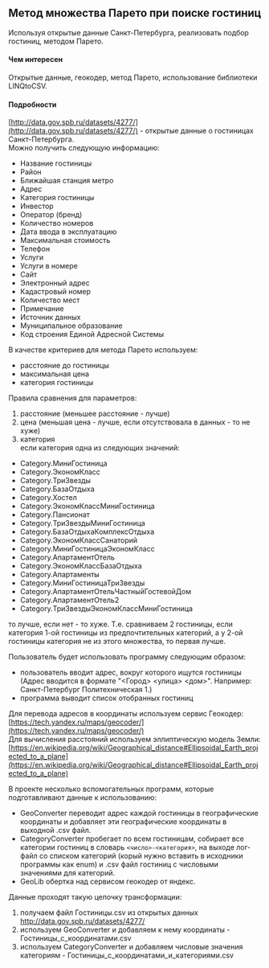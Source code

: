 ##	 Метод множества Парето при поиске гостиниц

Используя открытые данные Санкт-Петербурга, реализовать подбор гостиниц, методом Парето.

#### Чем интересен

Открытые данные, геокодер, метод Парето, использование библиотеки LINQtoCSV.

#### Подробности

[http://data.gov.spb.ru/datasets/4277/](http://data.gov.spb.ru/datasets/4277/) -  открытые данные о гостиницах Санкт-Петербурга.  
Можно получить следующую информацию:
- Название гостиницы
- Район
- Ближайшая станция метро
- Адрес
- Категория гостиницы
- Инвестор
- Оператор (бренд)
- Количество номеров
- Дата ввода в эксплуатацию
- Максимальная стоимость
- Телефон
- Услуги
- Услуги в номере
- Сайт
- Электронный адрес
- Кадастровый номер
- Количество мест
- Примечание
- Источник данных
- Муниципальное образование
- Код строения Единой Адресной Системы

В качестве критериев для метода Парето используем:
- расстояние до гостиницы
- максимальная цена
- категория гостиницы

Правила сравнения для параметров: 
 1. расстояние (меньшее расстояние - лучше)
 2. цена (меньшая цена - лучше, если отсутствовала в данных - то не хуже)
 3. категория  
если категория одна из следующих значений:
- Category.МиниГостиница
- Category.ЭкономКласс
- Category.ТриЗвезды
- Category.БазаОтдыха
- Category.Хостел
- Category.ЭкономКлассМиниГостиница
- Category.Пансионат
- Category.ТриЗвездыМиниГостиница
- Category.БазаОтдыхаКомплексОтдыха
- Category.ЭкономКлассСанаторий
- Category.МиниГостиницаЭкономКласс
- Category.АпартаментОтель
- Category.ЭкономКлассБазаОтдыха
- Category.Апартаменты
- Category.МиниГостиницаТриЗвезды
- Category.АпартаментОтельЧастныйГостевойДом
- Category.АпартаментОтель2
- Category.ТриЗвездыЭкономКлассМиниГостиница
  
то лучше, если нет - то хуже. Т.е. сравниваем 2 гостиницы, если категория 1-ой гостиницы из предпочтительных категорий, а у 2-ой гостиницы категория не из этого множества, то первая лучше.
	
Пользователь будет использовать программу следующим образом:
- пользователь вводит адрес, вокруг которого ищутся гостиницы  
(Адрес вводится в формате "<Город> <улица> <дом>". Например: Санкт-Петербург Политехническая 1.)
- программа выводит список отобранных гостиниц
 
Для перевода адресов в координаты используем сервис Геокодер:   
[https://tech.yandex.ru/maps/geocoder/](https://tech.yandex.ru/maps/geocoder/)  
Для вычисления расстояний используем эллиптическую модель Земли:  
[https://en.wikipedia.org/wiki/Geographical_distance#Ellipsoidal_Earth_projected_to_a_plane](https://en.wikipedia.org/wiki/Geographical_distance#Ellipsoidal_Earth_projected_to_a_plane)  

В проекте несколько вспомогательных программ, которые подготавливают данные к использованию:
- GeoConverter
переводит адрес каждой гостиницы в географические координаты и добавляет эти географические координаты в выходной .csv файл.
- CategoryConverter
пробегает по всем гостиницам, собирает все категории гостиниц в словарь `<число>-<категория>`, на выходе лог-файл со списком категорий (корый нужно вставить в исходники программы как enum) и .csv файл гостиниц с числовыми значениями для категорий.
- GeoLib
обертка над сервисом геокодер от яндекс.  
 
Данные проходят такую цепочку трансформации:
 1. получаем файл Гостиницы.csv из открытых данных http://data.gov.spb.ru/datasets/4277/
 2. используем GeoConverter и добавляем к нему координаты - Гостиницы_с_координатами.csv
 3. используем CategoryConverter и добавляем числовые значения категориям - Гостиницы_с_координатами_и_категориями.csv
